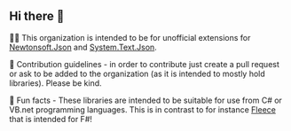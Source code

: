## Hi there 👋

🙋‍♀️ This organization is intended to be for unofficial extensions for [Newtonsoft.Json](https://www.newtonsoft.com/json) and [System.Text.Json](https://learn.microsoft.com/en-us/dotnet/api/system.text.json?view=net-7.0).

🌈 Contribution guidelines - in order to contribute just create a pull request or ask to be added to the organization (as it is intended to mostly hold libraries). Please be kind.

🍿 Fun facts - These libraries are intended to be suitable for use from C# or VB.net programming languages. This is in contrast to for instance [Fleece](https://github.com/fsprojects/Fleece) that is intended for F#!

